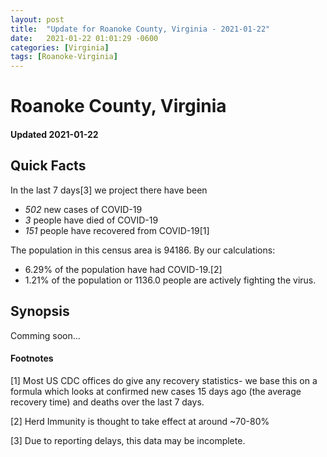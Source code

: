 ```yaml
---
layout: post
title:  "Update for Roanoke County, Virginia - 2021-01-22"
date:   2021-01-22 01:01:29 -0600
categories: [Virginia]
tags: [Roanoke-Virginia]
---
```


# Roanoke County, Virginia
#### Updated 2021-01-22

## Quick Facts

In the last 7 days[3] we project there have been
- *502* new cases of COVID-19
- *3* people have died of COVID-19
- *151* people have recovered from COVID-19[1]

The population in this census area is 94186. By our calculations:
- 6.29% of the population have had COVID-19.[2]
- 1.21% of the population or 1136.0 people are actively fighting the virus.

## Synopsis

Comming soon...


#### Footnotes

[1] Most US CDC offices do give any recovery statistics- we base this on a formula which looks at confirmed new cases
15 days ago (the average recovery time) and deaths over the last 7 days.

[2] Herd Immunity is thought to take effect at around ~70-80%

[3] Due to reporting delays, this data may be incomplete.
 
    